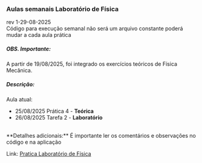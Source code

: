 ### Aulas semanais Laboratório de Física 
rev 1-29-08-2025
<br>
Código para execução semanal 
não será um arquivo constante poderá mudar a cada aula prática 

##### OBS. Importante:
A partir de 19/08/2025, foi integrado os exercícios teóricos de Física Mecânica.
##### Descrição:
Aula atual:
- 25/08/2025 Prática 4 - **Teórica**
- 26/08/2025 Tarefa 2 - **Laboratório**
<br>
**Detalhes adicionais:** É importante ler os comentários e observações no código e na aplicação

Link: [Pratica Laboratório de Física](https://praticafisica20252.streamlit.app/)
